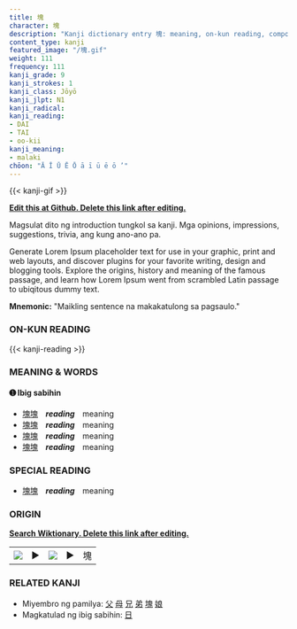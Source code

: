 ```yaml
---
title: 塊
character: 塊
description: "Kanji dictionary entry 塊: meaning, on-kun reading, compounds, origin, related kanji"
content_type: kanji
featured_image: "/塊.gif"
weight: 111
frequency: 111
kanji_grade: 9
kanji_strokes: 1
kanji_class: Jōyō
kanji_jlpt: N1
kanji_radical: 
kanji_reading: 
- DAI
- TAI
- oo-kii
kanji_meaning:
- malaki
chōon: "Ā Ī Ū Ē Ō ā ī ū ē ō ’"
---
```

[//]: # (Don't edit the line below. Kanji animated GIF code is automatically generated.)
{{< kanji-gif >}}

[//]: # (Edit below this line.)

**[Edit this at Github. Delete this link after editing.](https://github.com/tim0g/tim/tree/main/content/kanji/塊/index.md)**

Magsulat dito ng introduction tungkol sa kanji. Mga opinions, impressions, suggestions, trivia, ang kung ano-ano pa.

Generate Lorem Ipsum placeholder text for use in your graphic, print and web layouts, and discover plugins for your favorite writing, design and blogging tools. Explore the origins, history and meaning of the famous passage, and learn how Lorem Ipsum went from scrambled Latin passage to ubiqitous dummy text.
 
**Mnemonic:** "Maikling sentence na makakatulong sa pagsaulo."

### ON-KUN READING

[//]: # (Don't edit the line below. ON-KUN READING code is automatically generated.)
{{< kanji-reading >}}

### MEANING & WORDS

#### ➊ **Ibig sabihin**
  - [塊](../塊)[塊](../塊)　***reading***　meaning
  - [塊](../塊)[塊](../塊)　***reading***　meaning
  - [塊](../塊)[塊](../塊)　***reading***　meaning
  - [塊](../塊)[塊](../塊)　***reading***　meaning

### SPECIAL READING
  - [塊](../塊)[塊](../塊)　***reading***　meaning

### ORIGIN

**[Search Wiktionary. Delete this link after editing.](https://wiktionary.org/wiki/塊)**
<table class="kanji-table"><tr><td>
<img src="60px-塊-bronze.svg.png">
</td><td>▶</td><td>
<img src="60px-塊-oracle.svg.png">
</td><td>▶</td>
<td class="kanji-origin">塊</td>
</tr></table>

### RELATED KANJI
- Miyembro ng pamilya: [父](../父) [母](../母) [兄](../兄) [弟](../弟) [塊](../塊) [娘](../娘)
- Magkatulad ng ibig sabihin: [日](../日)
